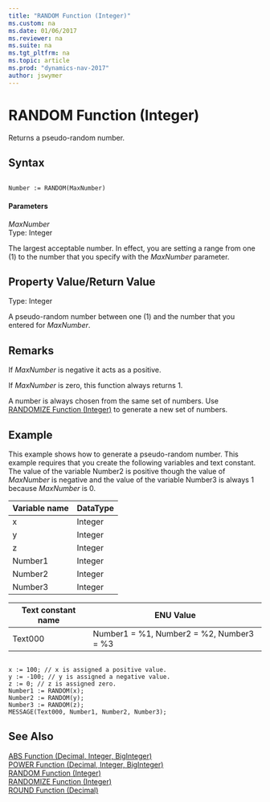 ```yaml
---
title: "RANDOM Function (Integer)"
ms.custom: na
ms.date: 01/06/2017
ms.reviewer: na
ms.suite: na
ms.tgt_pltfrm: na
ms.topic: article
ms.prod: "dynamics-nav-2017"
author: jswymer
---
```

# RANDOM Function (Integer)
Returns a pseudo-random number.  

## Syntax  

```  

Number := RANDOM(MaxNumber)  
```  

#### Parameters  
 *MaxNumber*  
 Type: Integer  

 The largest acceptable number. In effect, you are setting a range from one \(1\) to the number that you specify with the *MaxNumber* parameter.  

## Property Value/Return Value  
 Type: Integer  

 A pseudo-random number between one \(1\) and the number that you entered for *MaxNumber*.  

## Remarks  
 If *MaxNumber* is negative it acts as a positive.  

 If *MaxNumber* is zero, this function always returns 1.  

 A number is always chosen from the same set of numbers. Use [RANDOMIZE Function \(Integer\)](devenv-randomize-function-integer.md) to generate a new set of numbers.  

## Example  
 This example shows how to generate a pseudo-random number. This example requires that you create the following variables and text constant. The value of the variable Number2 is positive though the value of *MaxNumber* is negative and the value of the variable Number3 is always 1 because *MaxNumber* is 0.  

|Variable name|DataType|  
|-------------------|--------------|  
|x|Integer|  
|y|Integer|  
|z|Integer|  
|Number1|Integer|  
|Number2|Integer|  
|Number3|Integer|  

|Text constant name|ENU Value|  
|------------------------|---------------|  
|Text000|Number1 = %1, Number2 = %2, Number3 = %3|  

```  

x := 100; // x is assigned a positive value.  
y := -100; // y is assigned a negative value.  
z := 0; // z is assigned zero.  
Number1 := RANDOM(x);  
Number2 := RANDOM(y);  
Number3 := RANDOM(z);  
MESSAGE(Text000, Number1, Number2, Number3);  
```  

## See Also  
 [ABS Function \(Decimal, Integer, BigInteger\)](devenv-abs-function-decimal-integer-biginteger.md)  
 [POWER Function \(Decimal, Integer, BigInteger\)](devenv-POWER-Method-Decimal-Integer-BigInteger.md)  
 [RANDOM Function \(Integer\)](devenv-random-function-integer.md)   
 [RANDOMIZE Function \(Integer\)](devenv-randomize-function-integer.md)   
 [ROUND Function \(Decimal\)](devenv-round-function-decimal.md)
